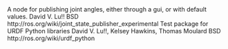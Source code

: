 <package>
  <description brief="A node for publishing joint angles">
	A node for publishing joint angles, either through a gui, or with
    default values. 
  </description>
  <author>David V. Lu!!</author>
  <license>BSD</license>
  <url>http://ros.org/wiki/joint_state_publisher_experimental</url>
  <depend package="rospy" />
  <depend package="urdf_python" />
  <depend package="sensor_msgs" />
  <rosdep name="wxpython" />
</package>



<package>
  <description brief="URDF Python">
    Test package for URDF Python libraries
  </description>
  <author>David V. Lu!!, Kelsey Hawkins, Thomas Moulard</author>
  <license>BSD</license>
  <url>http://ros.org/wiki/urdf_python</url>
  <depend package="rospy"/>
  <depend package="geometry_msgs"/>
  <depend package="tf"/>

</package>


